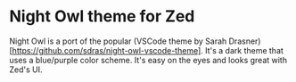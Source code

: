 # Night Owl theme for Zed

Night Owl is a port of the popular (VSCode theme by Sarah Drasner)[https://github.com/sdras/night-owl-vscode-theme]. It's a dark theme that uses a blue/purple color scheme. It's easy on the eyes and looks great with Zed's UI.
